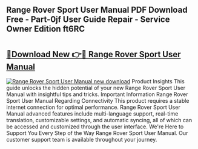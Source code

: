 ## Range Rover Sport User Manual PDF Download Free - Part-0jf User Guide Repair - Service Owner Edition ft6RC

# <h2><a href="http://bc99107.oget.top/?id=Range+Rover+Sport+User+Manual">🔗Download New 👉🔴 Range Rover Sport User Manual</a></h2>

[![Range Rover Sport User Manual new download](https://i.imgur.com/5g1atiW.png)](http://bc99107.oget.top/?id=Range+Rover+Sport+User+Manual)
Product Insights This guide unlocks the hidden potential of your new Range Rover Sport User Manual with insightful tips and tricks. Important Information Range Rover Sport User Manual Regarding Connectivity This product requires a stable internet connection for optimal performance. Range Rover Sport User Manual advanced features include multi-language support, real-time translation, customizable settings, and automatic syncing, all of which can be accessed and customized through the user interface. We're Here to Support You Every Step of the Way Range Rover Sport User Manual. Our customer support team is available throughout your journey.
